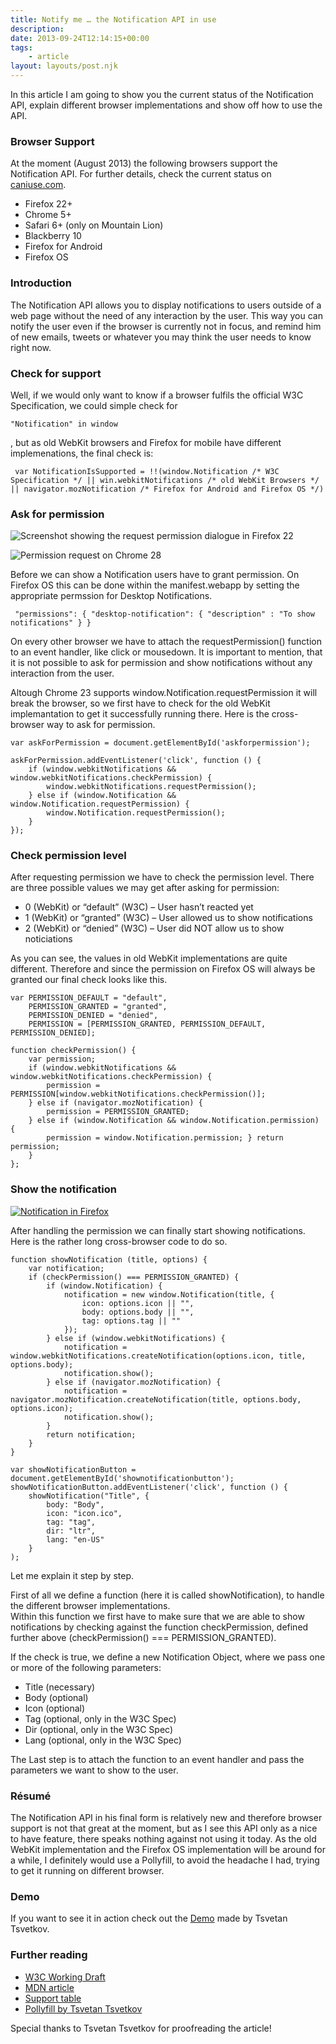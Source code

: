 ```yaml
---
title: Notify me … the Notification API in use
description: 
date: 2013-09-24T12:14:15+00:00
tags:
    - article
layout: layouts/post.njk
---
```


In this article I am going to show you the current status of the Notification API, explain different browser implementations and show off how to use the API.

### Browser Support

At the moment (August 2013) the following browsers support the Notification API. For further details, check the current status on [caniuse.com](http://caniuse.com/notifications).

*   Firefox 22+
*   Chrome 5+
*   Safari 6+ (only on Mountain Lion)
*   Blackberry 10
*   Firefox for Android
*   Firefox OS

### Introduction

The Notification API allows you to display notifications to users outside of a web page without the need of any interaction by the user. This way you can notify the user even if the browser is currently not in focus, and remind him of new emails, tweets or whatever you may think the user needs to know right now.

### Check for support

Well, if we would only want to know if a browser fulfils the official W3C Specification, we could simple check for

    "Notification" in window

, but as old WebKit browsers and Firefox for mobile have different implemenations, the final check is:

     var NotificationIsSupported = !!(window.Notification /* W3C Specification */ || win.webkitNotifications /* old WebKit Browsers */ || navigator.mozNotification /* Firefox for Android and Firefox OS */) 

### Ask for permission

![Screenshot showing the request permission dialogue in Firefox 22](https://justmarkup.com/log/wp-content/uploads/2013/07/notification_11.png)

![Permission request on Chrome 28](https://justmarkup.com/log/wp-content/uploads/2013/07/Bildschirmfoto-vom-2013-08-22-144003.png)

Before we can show a Notification users have to grant permission. On Firefox OS this can be done within the manifest.webapp by setting the appropriate permssion for Desktop Notifications.

     "permissions": { "desktop-notification": { "description" : "To show notifications" } } 

On every other browser we have to attach the requestPermission() function to an event handler, like click or mousedown. It is important to mention, that it is not possible to ask for permission and show notifications without any interaction from the user.

Altough Chrome 23 supports window.Notification.requestPermission it will break the browser, so we first have to check for the old WebKit implemantation to get it successfully running there. Here is the cross-browser way to ask for permission.

     
    var askForPermission = document.getElementById('askforpermission'); 
    
    askForPermission.addEventListener('click', function () { 
    	if (window.webkitNotifications && window.webkitNotifications.checkPermission) { 
    		window.webkitNotifications.requestPermission(); 
    	} else if (window.Notification && window.Notification.requestPermission) { 
    		window.Notification.requestPermission(); 
    	} 
    });
    

### Check permission level

After requesting permission we have to check the permission level. There are three possible values we may get after asking for permission:

*   0 (WebKit) or “default” (W3C) – User hasn’t reacted yet
*   1 (WebKit) or “granted” (W3C) – User allowed us to show notifications
*   2 (WebKit) or “denied” (W3C) – User did NOT allow us to show noticiations

As you can see, the values in old WebKit implementations are quite different. Therefore and since the permission on Firefox OS will always be granted our final check looks like this.

    var PERMISSION_DEFAULT = "default", 
    	PERMISSION_GRANTED = "granted", 
    	PERMISSION_DENIED = "denied", 
    	PERMISSION = [PERMISSION_GRANTED, PERMISSION_DEFAULT, PERMISSION_DENIED]; 
    
    function checkPermission() { 
    	var permission; 
    	if (window.webkitNotifications && window.webkitNotifications.checkPermission) {
    		permission = PERMISSION[window.webkitNotifications.checkPermission()]; 
    	} else if (navigator.mozNotification) { 
    		permission = PERMISSION_GRANTED; 
    	} else if (window.Notification && window.Notification.permission) {
    		permission = window.Notification.permission; } return permission; 
    	}
    };
    

### Show the notification

[![](https://justmarkup.com/log/wp-content/uploads/2013/07/Bildschirmfoto-vom-2013-08-22-161733.png "Notification in Firefox")](http://justmarkup.com/log/wp-content/uploads/2013/07/Bildschirmfoto-vom-2013-08-22-161733.png)

After handling the permission we can finally start showing notifications. Here is the rather long cross-browser code to do so.

    function showNotification (title, options) { 
    	var notification; 
    	if (checkPermission() === PERMISSION_GRANTED) { 
    		if (window.Notification) { 
    			notification = new window.Notification(title, { 
    				icon: options.icon || "", 
    				body: options.body || "", 
    				tag: options.tag || ""
    			});
    		} else if (window.webkitNotifications) { 
    			notification = window.webkitNotifications.createNotification(options.icon, title, options.body); 
    			notification.show(); 
    		} else if (navigator.mozNotification) { 
    			notification = navigator.mozNotification.createNotification(title, options.body, options.icon); 
    			notification.show(); 
    		} 
    		return notification; 
    	} 
    } 
    
    var showNotificationButton = document.getElementById('shownotificationbutton'); 
    showNotificationButton.addEventListener('click', function () { 
    	showNotification("Title", { 
    		body: "Body",
    		icon: "icon.ico", 
    		tag: "tag",
            dir: "ltr",
            lang: "en-US"
    	}
    );
    

Let me explain it step by step.

First of all we define a function (here it is called showNotification), to handle the different browser implementations.  
Within this function we first have to make sure that we are able to show notifications by checking against the function checkPermission, defined further above (checkPermission() === PERMISSION\_GRANTED).

If the check is true, we define a new Notification Object, where we pass one or more of the following parameters:

*   Title (necessary)
*   Body (optional)
*   Icon (optional)
*   Tag (optional, only in the W3C Spec)
*   Dir (optional, only in the W3C Spec)
*   Lang (optional, only in the W3C Spec)

The Last step is to attach the function to an event handler and pass the parameters we want to show to the user.

### Résumé

The Notification API in his final form is relatively new and therefore browser support is not that great at the moment, but as I see this API only as a nice to have feature, there speaks nothing against not using it today. As the old WebKit implementation and the Firefox OS implementation will be around for a while, I definitely would use a Pollyfill, to avoid the headache I had, trying to get it running on different browser.

### Demo

If you want to see it in action check out the [Demo](http://ttsvetko.github.io/HTML5-Desktop-Notifications/) made by Tsvetan Tsvetkov.

### Further reading

*   [W3C Working Draft](http://www.w3.org/TR/notifications/)
*   [MDN article](https://developer.mozilla.org/en-US/docs/Web/API/notification)
*   [Support table](http://caniuse.com/notifications)
*   [Pollyfill by Tsvetan Tsvetkov](https://github.com/ttsvetko/HTML5-Desktop-Notifications)

Special thanks to Tsvetan Tsvetkov for proofreading the article!